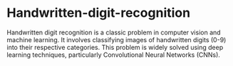 # Handwritten-digit-recognition
Handwritten digit recognition is a classic problem in computer vision and machine learning. It involves classifying images of handwritten digits (0-9) into their respective categories. This problem is widely solved using deep learning techniques, particularly Convolutional Neural Networks (CNNs).
